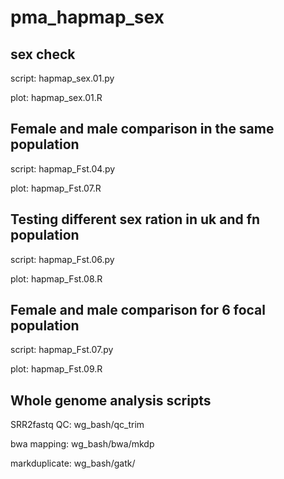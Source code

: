 # pma_hapmap_sex

## sex check
script: hapmap_sex.01.py

plot: hapmap_sex.01.R

## Female and male comparison in the same population
script: hapmap_Fst.04.py

plot: hapmap_Fst.07.R

## Testing different sex ration in uk and fn population
script: hapmap_Fst.06.py

plot: hapmap_Fst.08.R

## Female and male comparison for 6 focal population
script: hapmap_Fst.07.py

plot: hapmap_Fst.09.R

## Whole genome analysis scripts
SRR2fastq QC: wg_bash/qc_trim

bwa mapping: wg_bash/bwa/mkdp

markduplicate: wg_bash/gatk/
